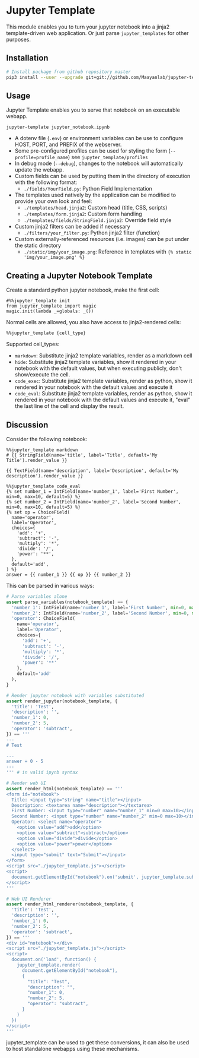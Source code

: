 # Jupyter Template

This module enables you to turn your jupyter notebook into a jinja2 template-driven web application. Or just parse `jupyter_templates` for other purposes.

## Installation
```bash
# Install package from github repository master
pip3 install --user --upgrade git+git://github.com/Maayanlab/jupyter-template.git
```

## Usage
Jupyter Template enables you to serve that notebook on an executable webapp.

`jupyter-template jupyter_notebook.ipynb`

- A dotenv file (`.env`) or environment variables can be use to configure HOST, PORT, and PREFIX of the webserver.
- Some pre-configured profiles can be used for styling the form (`--profile=profile_name`) see `jupyter_template/profiles`
- In debug mode (`--debug`), changes to the notebook will automatically update the webapp.
- Custom fields can be used by putting them in the directory of execution with the following format:
  - `./fields/YourField.py`: Python Field Implementation
- The templates used natively by the application can be modified to provide your own look and feel:
  - `./templates/head.jinja2`: Custom head (title, CSS, scripts)
  - `./templates/form.jinja2`: Custom form handling
  - `./templates/fields/StringField.jinja2`: Override field style
- Custom jinja2 filters can be added if necessary
  - `./filters/your_filter.py`: Python jinja2 filter (function)
- Custom externally-referenced resources (i.e. images) can be put under the static directory
  - `./static/img/your_image.png`: Reference in templates with `{% static 'img/your_image.png' %}`


## Creating a Jupyter Notebook Template

Create a standard python jupyter notebook, make the first cell:
```
#%%jupyter_template init
from jupyter_template import magic
magic.init(lambda _=globals: _())
```

Normal cells are allowed, you also have access to jinja2-rendered cells:
```
%%jupyter_template {cell_type}
```

Supported cell_types:
- `markdown`: Substitute jinja2 template variables, render as a markdown cell
- `hide`: Substitute jinja2 template variables, show it rendered in your notebook with the default values, but when executing publicly, don't show/execute the cell.
- `code_exec`: Substitute jinja2 template variables, render as python, show it rendered in your notebook with the default values and execute it
- `code_eval`: Substitute jinja2 template variables, render as python, show it rendered in your notebook with the default values and execute it, "eval" the last line of the cell and display the result.

## Discussion
Consider the following notebook:

```
%%jupyter_template markdown
# {{ StringField(name='title', label='Title', default='My Title').render_value }}

{{ TextField(name='description', label='Description', default='My description').render_value }}
```

```
%%jupyter_template code_eval
{% set number_1 = IntField(name='number_1', label='First Number', min=0, max=10, default=5) %}
{% set number_2 = IntField(name='number_2', label='Second Number', min=0, max=10, default=5) %}
{% set op = ChoiceField(
  name='operator',
  label='Operator',
  choices={
    'add': '+',
    'subtract': '-',
    'multiply': '*',
    'divide': '/',
    'power': '**',
  },
  default='add',
) %}
answer = {{ number_1 }} {{ op }} {{ number_2 }}
```

This can be parsed in various ways:

```python
# Parse variables alone
assert parse_variables(notebook_template) == {
  'number_1': IntField(name='number_1', label='First Number', min=0, max=10, default=5),
  'number_2': IntField(name='number_2', label='Second Number', min=0, max=10, default=5),
  'operator': ChoiceField(
    name='operator',
    label='Operator',
    choices={
      'add': '+',
      'subtract': '-',
      'multiply': '*',
      'divide': '/',
      'power': '**'
    },
    default='add'
  ),
}

# Render jupyter notebook with variables substituted
assert render_jupyter(notebook_template, {
  'title': 'Test',
  'description': '',
  'number_1': 0,
  'number_2': 5,
  'operator': 'subtract',
}) == '''
---
# Test

---
answer = 0 - 5
---
''' # in valid ipynb syntax

# Render web UI
assert render_html(notebook_template) == '''
<form id="notebook">
  Title: <input type="string" name="title"></input>
  Description: <textarea name="description"></textarea>
  First Number: <input type="number" name="number_1" min=0 max=10></input>
  Second Number: <input type="number" name="number_2" min=0 max=10></input>
  Operator: <select name="operator">
    <option value="add">add</option>
    <option value="subtract">subtract</option>
    <option value="divide">divide</option>
    <option value="power">power</option>
  </select>
  <input type="submit" text="Submit"></input>
</form>
<script src="./jupyter_template.js"></script>
<script>
  document.getElementById("notebook").on('submit', jupyter_template.submit)
</script>
'''

# Web UI Renderer
assert render_html_renderer(notebook_template, {
  'title': 'Test',
  'description': '',
  'number_1': 0,
  'number_2': 5,
  'operator': 'subtract',
}) == '''
<div id="notebook"></div>
<script src="./jupyter_template.js"></script>
<script>
  document.on('load', function() {
    jupyter_template.render(
      document.getElementById("notebook"),
      {
        "title": "Test",
        "description": "",
        "number_1": 0,
        "number_2": 5,
        "operator": "subtract",
      }
    )
  })
</script>
'''
```

jupyter_template can be used to get these conversions, it can also be used to host standalone webapps using these mechanisms.

